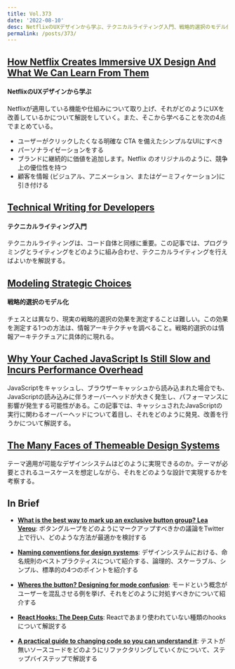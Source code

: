 ```yaml
---
title: Vol.373
date: '2022-08-10'
desc: NetflixのUXデザインから学ぶ、テクニカルライティング入門、戦略的選択のモデル化、ほか計10リンク
permalink: /posts/373/
---
```



## [How Netflix Creates Immersive UX Design And What We Can Learn From Them](https://raw.studio/blog/netflix-immersive-ux-design/)
#### NetflixのUXデザインから学ぶ

Netflixが適用している機能や仕組みについて取り上げ、それがどのようにUXを改善しているかについて解説をしていく。また、そこから学べることを次の4点でまとめている。

- ユーザーがクリックしたくなる明確な CTA を備えたシンプルなUIにすべき
- パーソナライゼーションをする
- ブランドに継続的に価値を追加します。Netflix のオリジナルのように、競争上の優位性を持つ
- 顧客を情報 (ビジュアル、アニメーション、またはゲーミフィケーション)に引き付ける


## [Technical Writing for Developers](https://css-tricks.com/technical-writing-for-developers/)
#### テクニカルライティング入門

テクニカルライティングは、コード自体と同様に重要。この記事では、プログラミングとライティングをどのように組み合わせ、テクニカルライティングを行えばよいかを解説する。

## [Modeling Strategic Choices](https://jarango.com/2022/07/14/modeling-strategic-choices/)
#### 戦略的選択のモデル化

チェスとは異なり、現実の戦略的選択の効果を測定することは難しい。この効果を測定する1つの方法は、情報アーキテクチャを調べること。戦略的選択のは情報アーキテクチュアに具体的に現れる。

## [Why Your Cached JavaScript Is Still Slow and Incurs Performance Overhead](https://www.webperf.tips/tip/cached-js-misconceptions/)

JavaScriptをキャッシュし、ブラウザーキャッシュから読み込まれた場合でも、JavaScriptの読み込みに伴うオーバーヘッドが大きく発生し、パフォーマンスに影響が発生する可能性がある。この記事では、キャッシュされたJavaScriptの実行に関わるオーバーヘッドについて着目し、それをどのように発見、改善を行うかについて解説する。


## [The Many Faces of Themeable Design Systems](https://bradfrost.com/blog/post/the-many-faces-of-themeable-design-systems/)

テーマ適用が可能なデザインシステムはどのように実現できるのか。テーマが必要とされるユースケースを想定しながら、それをどのような設計で実現するかを考察する。


## In Brief

- **[What is the best way to mark up an exclusive button group?  Lea Verou](https://lea.verou.me/2022/07/button-group/)**: ボタングループをどのようにマークアップすべきかの議論をTwitter上で行い、どのような方法が最適かを検討する

- **[Naming conventions for design systems](https://backlight.dev/blog/naming-conventions-for-design-systems)**: デザインシステムにおける、命名規則のベストプラクティスについて紹介する、論理的、スケーラブル、シンプル、標準的の4つのポイントを紹介する

- **[Wheres the button? Designing for mode confusion](https://www.imkylelambert.com/articles/designing-for-mode-confusion)**: モードという概念がユーザーを混乱させる例を挙げ、それをどのように対処すべきかについて紹介する

- **[React Hooks: The Deep Cuts](https://css-tricks.com/react-hooks-the-deep-cuts/)**: Reactであまり使われていない種類のhooksについて解説する

- **[A practical guide to changing code so you can understand it](https://blog.testdouble.com/posts/2022-07-18-refactoring-tool-basics/)**: テストが無いソースコードをどのようにリファクタリングしていくかについて、ステップバイステップで解説する
